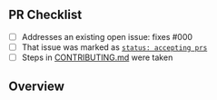 <!-- 👋 Hi, thanks for sending a PR to backend-typescript! 💖.
Please fill out all fields below and make sure each item is true and [x] checked.
Otherwise we may not be able to review your PR. -->

## PR Checklist

- [ ] Addresses an existing open issue: fixes #000
- [ ] That issue was marked as [`status: accepting prs`](https://github.com/redhat127/backend-typescript/issues?q=is%3Aopen+is%3Aissue+label%3A%22status%3A+accepting+prs%22)
- [ ] Steps in [CONTRIBUTING.md](https://github.com/redhat127/backend-typescript/blob/main/.github/CONTRIBUTING.md) were taken

## Overview

<!-- Description of what is changed and how the code change does that. -->
